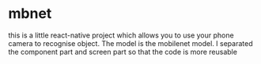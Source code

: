 # mbnet
this is a little react-native project which allows you to use your phone camera to recognise object. The model is the mobilenet model. I separated the component part and screen part so that the code is more reusable
